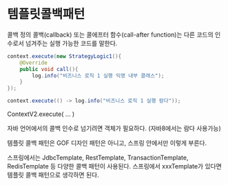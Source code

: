 # 템플릿콜백패턴

콜백 정의
콜백(callback) 또는 콜에프터 함수(call-after function)는 
다른 코드의 인수로서 넘겨주는 실행 가능한 코드를 말한다.

```java
context.execute(new StrategyLogic1(){
    @Override
    public void call(){
        log.info("비즈니스 로직 1 실행 익명 내부 클래스");
    }
});

context.execute(() -> log.info("비즈니스 로직 1 실행 람다"));
```

ContextV2.execute( ... )

자바 언어에서의 콜백
인수로 넘기려면 객체가 필요하다. (자바8에서는 람다 사용가능)

템플릿 콜백 패턴은 GOF 디자인 패턴은 아니고, 스프링 안에서만 이렇게 부른다.

스프링에서는 JdbcTemplate, RestTemplate, TransactionTemplate, RedisTemplate 등
다양한 콜백 패턴이 사용된다.
스프링에서 xxxTemplate가 있다면 템플릿 콜백 패턴으로 생각하면 된다.

